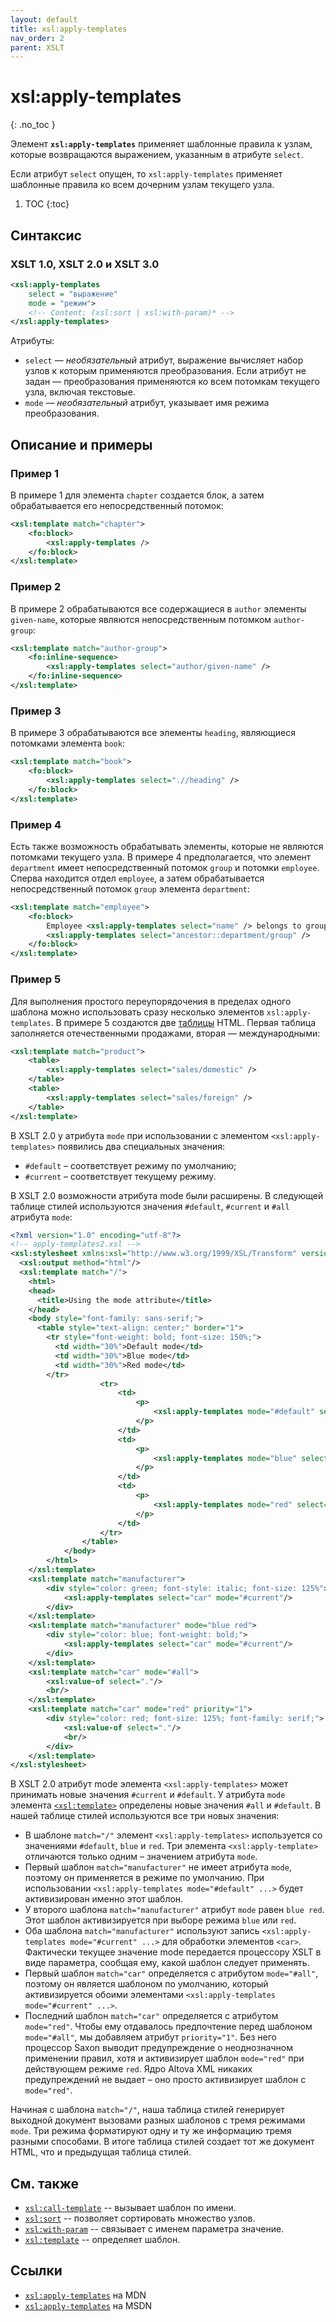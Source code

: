 ```yaml
---
layout: default
title: xsl:apply-templates
nav_order: 2
parent: XSLT
---
```


<!-- prettier-ignore-start -->
# xsl:apply-templates
{: .no_toc }
<!-- prettier-ignore-end -->

Элемент **`xsl:apply-templates`** применяет шаблонные правила к узлам, которые возвращаются выражением, указанным в атрибуте `select`.

Если атрибут `select` опущен, то `xsl:apply-templates` применяет шаблонные правила ко всем дочерним узлам текущего узла.

<!-- prettier-ignore -->
1. TOC
{:toc}

## Синтаксис

### XSLT 1.0, XSLT 2.0 и XSLT 3.0

```xml
<xsl:apply-templates
	select = "выражение"
	mode = "режим">
	<!-- Content: (xsl:sort | xsl:with-param)* -->
</xsl:apply-templates>
```

Атрибуты:

- `select` — _необязательный_ атрибут, выражение вычисляет набор узлов к которым применяются преобразования. Если атрибут не задан — преобразования применяются ко всем потомкам текущего узла, включая текстовые.
- `mode` — _необязательный_ атрибут, указывает имя режима преобразования.

## Описание и примеры

### Пример 1

В примере 1 для элемента `chapter` создается блок, а затем обрабатывается его непосредственный потомок:

```xml
<xsl:template match="chapter">
	<fo:block>
		<xsl:apply-templates />
	</fo:block>
</xsl:template>
```

### Пример 2

В примере 2 обрабатываются все содержащиеся в `author` элементы `given-name`, которые являются непосредственным потомком `author-group`:

```xml
<xsl:template match="author-group">
	<fo:inline-sequence>
		<xsl:apply-templates select="author/given-name" />
	</fo:inline-sequence>
</xsl:template>
```

### Пример 3

В примере 3 обрабатываются все элементы `heading`, являющиеся потомками элемента `book`:

```xml
<xsl:template match="book">
	<fo:block>
		<xsl:apply-templates select=".//heading" />
	</fo:block>
</xsl:template>
```

### Пример 4

Есть также возможность обрабатывать элементы, которые не являются потомками текущего узла. В примере 4 предполагается, что элемент `department` имеет непосредственный потомок `group` и потомки `employee`. Сперва находится отдел `employee`, а затем обрабатывается непосредственный потомок `group` элемента `department`:

```xml
<xsl:template match="employee">
	<fo:block>
		Employee <xsl:apply-templates select="name" /> belongs to group
		<xsl:apply-templates select="ancestor::department/group" />
	</fo:block>
</xsl:template>
```

### Пример 5

Для выполнения простого переупорядочения в пределах одного шаблона можно использовать сразу несколько элементов `xsl:apply-templates`. В примере 5 создаются две [таблицы](/html/table/) HTML. Первая таблица заполняется отечественными продажами, вторая — международными:

```xml
<xsl:template match="product">
	<table>
		<xsl:apply-templates select="sales/domestic" />
	</table>
	<table>
		<xsl:apply-templates select="sales/foreign" />
	</table>
</xsl:template>
```

В XSLT 2.0 у атрибута `mode` при использовании с элементом `<xsl:apply-templates>` появились два специальных значения:

- `#default` – соответствует режиму по умолчанию;
- `#current` – соответствует текущему режиму.

В XSLT 2.0 возможности атрибута mode были расширены. В следующей таблице стилей используются значения `#default`, `#current` и `#all` атрибута `mode`:

```xml
<?xml version="1.0" encoding="utf-8"?>
<!-- apply-templates2.xsl -->
<xsl:stylesheet xmlns:xsl="http://www.w3.org/1999/XSL/Transform" version="2.0">
  <xsl:output method="html"/>
  <xsl:template match="/">
    <html>
    <head>
      <title>Using the mode attribute</title>
    </head>
    <body style="font-family: sans-serif;">
      <table style="text-align: center;" border="1">
        <tr style="font-weight: bold; font-size: 150%;">
          <td width="30%">Default mode</td>
          <td width="30%">Blue mode</td>
          <td width="30%">Red mode</td>
        </tr>
					<tr>
						<td>
							<p>
								<xsl:apply-templates mode="#default" select="/cars/manufacturer"/>
							</p>
						</td>
						<td>
							<p>
								<xsl:apply-templates mode="blue" select="/cars/manufacturer"/>
							</p>
						</td>
						<td>
							<p>
								<xsl:apply-templates mode="red" select="/cars/manufacturer"/>
							</p>
						</td>
					</tr>
				</table>
			</body>
		</html>
	</xsl:template>
	<xsl:template match="manufacturer">
		<div style="color: green; font-style: italic; font-size: 125%">
			<xsl:apply-templates select="car" mode="#current"/>
		</div>
	</xsl:template>
	<xsl:template match="manufacturer" mode="blue red">
		<div style="color: blue; font-weight: bold;">
			<xsl:apply-templates select="car" mode="#current"/>
		</div>
	</xsl:template>
	<xsl:template match="car" mode="#all">
		<xsl:value-of select="."/>
		<br/>
	</xsl:template>
	<xsl:template match="car" mode="red" priority="1">
		<div style="color: red; font-size: 125%; font-family: serif;">
			<xsl:value-of select="."/>
			<br/>
		</div>
	</xsl:template>
</xsl:stylesheet>
```

В XSLT 2.0 атрибут mode элемента `<xsl:apply-templates>` может принимать новые значения `#current` и `#default`. У атрибута `mode` элемента [`<xsl:template>`](/xslt/xsl-template/) определены новые значения `#all` и `#default`. В нашей таблице стилей используются все три новых значения:

- В шаблоне `match="/"` элемент `<xsl:apply-templates>` используется со значениями `#default`, `blue` и `red`. Три элемента `<xsl:apply-template>` отличаются только одним – значением атрибута `mode`.
- Первый шаблон `match="manufacturer"` не имеет атрибута `mode`, поэтому он применяется в режиме по умолчанию. При использовании `<xsl:apply-templates mode="#default" ...>` будет активизирован именно этот шаблон.
- У второго шаблона `match="manufacturer"` атрибут `mode` равен `blue red`. Этот шаблон активизируется при выборе режима `blue` или `red`.
- Оба шаблона `match="manufacturer"` используют запись `<xsl:apply-templates mode="#current" ...>` для обработки элементов `<car>`. Фактически текущее значение mode передается процессору XSLT в виде параметра, сообщая ему, какой шаблон следует применять.
- Первый шаблон `match="car"` определяется с атрибутом `mode="#all"`, поэтому он является шаблоном по умолчанию, который активизируется обоими элементами `<xsl:apply-templates mode="#current" ...>`.
- Последний шаблон `match="car"` определяется с атрибутом `mode="red"`. Чтобы ему отдавалось предпочтение перед шаблоном `mode="#all"`, мы добавляем атрибут `priority="1"`. Без него процессор Saxon выводит предупреждение о неоднозначном применении правил, хотя и активизирует шаблон `mode="red"` при действующем режиме `red`. Ядро Altova XML никаких предупреждений не выдает – оно просто активизирует шаблон с `mode="red"`.

Начиная с шаблона `match="/"`, наша таблица стилей генерирует выходной документ вызовами разных шаблонов с тремя режимами `mode`. Три режима форматируют одну и ту же информацию тремя разными способами. В итоге таблица стилей создает тот же документ HTML, что и предыдущая таблица стилей.

## См. также

- [`xsl:call-template`](/xslt/xsl-call-template/) -- вызывает шаблон по имени.
- [`xsl:sort`](/xslt/xsl-sort/) -- позволяет сортировать множество узлов.
- [`xsl:with-param`](/xslt/xsl-with-param/) -- связывает с именем параметра значение.
- [`xsl:template`](/xslt/xsl-template/) -- определяет шаблон.

## Ссылки

- [`xsl:apply-templates`](https://developer.mozilla.org/en/XSLT/apply-templates) на MDN
- [`xsl:apply-templates`](https://msdn.microsoft.com/en-us/library/ms256184.aspx) на MSDN
